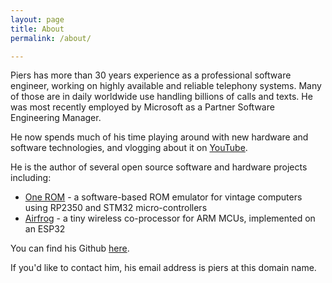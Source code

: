 ```yaml
---
layout: page
title: About
permalink: /about/

---
```


Piers has more than 30 years experience as a professional software engineer, working on highly available and reliable telephony systems.  Many of those are in daily worldwide use handling billions of calls and texts.  He was most recently employed by Microsoft as a Partner Software Engineering Manager.

He now spends much of his time playing around with new hardware and software technologies, and vlogging about it on [YouTube](https://www.youtube.com/@piers_rocks).

He is the author of several open source software and hardware projects including:
- [One ROM](https://piers.rocks/u/one) - a software-based ROM emulator for vintage computers using RP2350 and STM32 micro-controllers
- [Airfrog](https://piers.rocks/u/airfrog) - a tiny wireless co-processor for ARM MCUs, implemented on an ESP32

You can find his Github [here](https://github.com/piersfinlayson).

If you'd like to contact him, his email address is piers at this domain name.
